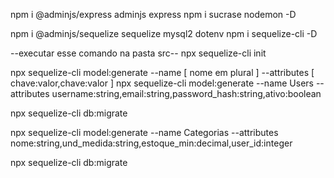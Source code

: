 npm i @adminjs/express adminjs express
npm i sucrase nodemon -D

npm i @adminjs/sequelize sequelize  mysql2 dotenv 
npm i sequelize-cli -D

--executar esse comando na pasta src--
npx sequelize-cli init

npx sequelize-cli model:generate --name [ nome em plural ] --attributes [ chave:valor,chave:valor ]
npx sequelize-cli model:generate --name Users --attributes username:string,email:string,password_hash:string,ativo:boolean

npx sequelize-cli db:migrate

npx sequelize-cli model:generate --name Categorias --attributes nome:string,und_medida:string,estoque_min:decimal,user_id:integer

npx sequelize-cli db:migrate